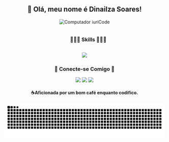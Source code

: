 <div align="center">
<h2>
💜 Olá, meu nome é <strong>Dinailza Soares!</strong>
</h2>
</div>

<div align="center">
<img src="https://raw.githubusercontent.com/MicaelliMedeiros/micaellimedeiros/master/image/computer-illustration.png" min-width="400px" max-width="400px" width="400px" align="center" alt="Computador iuriCode">
</div>

<!--h1 without bottom border-->
<div id="user-content-toc">
  <ul align="center">
    <summary><h3 style="display: inline-block">🧑🏿‍💻 Skills 🧑🏿‍💻</h3></summary>
  </ul>
</div>
<!--tech stack icons-->
<p align="center">
<a href="https://skillicons.dev">
<img src="https://skillicons.dev/icons?i=js,php,ts,react,nextjs,nodejs,laravel,mysql,git,vscode" />
</a>
</p>
<!-- Connect with me -->
<h3 align="center">🤝 Conecte-se Comigo 🤝</h3>
<div align="center">
<a href="https://instagram.com/devcodeti?igshid=YmMyMTA2M2Y=" target="_blank"><img src="https://img.shields.io/badge/-Instagram-%23E4405F?style=for-the-badge&logo=instagram&logoColor=white" target="_blank"></a>
<a href = "mailto:dinailza09@gmail.com"><img src="https://img.shields.io/badge/Gmail-D14836?style=for-the-badge&logo=gmail&logoColor=white" target="_blank"></a>
<a href="https://www.linkedin.com/in/dinailza-soares-6a6a35209" target="_blank"><img src="https://img.shields.io/badge/-LinkedIn-%230077B5?style=for-the-badge&logo=linkedin&logoColor=white" target="_blank"></a>
</div>

<h4 align="center">☕Aficionada por um bom café enquanto codifico.</h4>

![Commit Snake History SVG](https://raw.githubusercontent.com/Deri-Kurniawan/Deri-Kurniawan/output/github-snake.svg)









